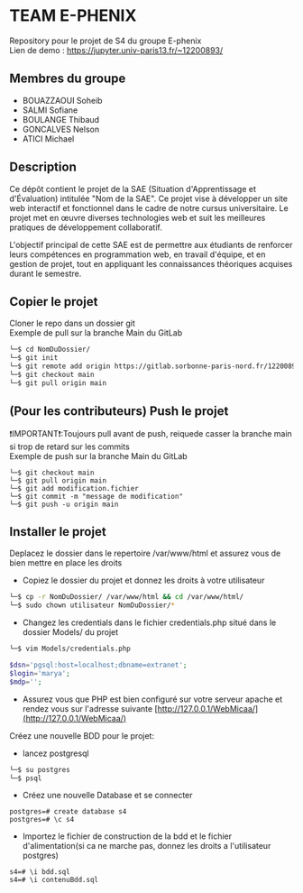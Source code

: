 # TEAM E-PHENIX

Repository pour le projet de S4 du groupe E-phenix\
Lien de demo : https://jupyter.univ-paris13.fr/~12200893/

## Membres du groupe
- BOUAZZAOUI Soheib
- SALMI Sofiane
- BOULANGE Thibaud
- GONCALVES Nelson
- ATICI Michael

## Description

Ce dépôt contient le projet de la SAE (Situation d'Apprentissage et d'Évaluation) intitulée "Nom de la SAE". Ce projet vise à développer un site web interactif et fonctionnel dans le cadre de notre cursus universitaire. Le projet met en œuvre diverses technologies web et suit les meilleures pratiques de développement collaboratif.

L'objectif principal de cette SAE est de permettre aux étudiants de renforcer leurs compétences en programmation web, en travail d'équipe, et en gestion de projet, tout en appliquant les connaissances théoriques acquises durant le semestre.
## Copier le projet

Cloner le repo dans un dossier git\
Exemple de pull sur la branche Main du GitLab

```bash
└─$ cd NomDuDossier/
└─$ git init
└─$ git remote add origin https://gitlab.sorbonne-paris-nord.fr/12200893/sae-s4-groupe-e-phenix.git
└─$ git checkout main                                              
└─$ git pull origin main                                              
```
## (Pour les contributeurs) Push le projet

❗IMPORTANT❗:Toujours pull avant de push, reiquede casser la branche main si trop de retard sur les commits\
Exemple de push sur la branche Main du GitLab

```git
└─$ git checkout main   
└─$ git pull origin main                                           
└─$ git add modification.fichier 
└─$ git commit -m "message de modification"
└─$ git push -u origin main 
```
## Installer le projet

Deplacez le dossier dans le repertoire /var/www/html et assurez vous de bien mettre en place les droits

- Copiez le dossier du projet et donnez les droits à votre utilisateur 
```bash
└─$ cp -r NomDuDossier/ /var/www/html && cd /var/www/html/
└─$ sudo chown utilisateur NomDuDossier/*
```
- Changez les credentials dans le fichier credentials.php situé dans le dossier Models/ du projet
```bash
└─$ vim Models/credentials.php
```
```php
$dsn='pgsql:host=localhost;dbname=extranet';
$login='marya';
$mdp='';
```
- Assurez vous que PHP est bien configuré sur votre serveur apache et rendez vous sur l'adresse suivante
[http://127.0.0.1/WebMicaa/](http://127.0.0.1/WebMicaa/)

Créez une nouvelle BDD pour le projet:
- lancez postgresql
```bash
└─$ su postgres
└─$ psql
```
- Créez une nouvelle Database et se connecter 
```psql
postgres=# create database s4
postgres=# \c s4
```
- Importez le fichier de construction de la bdd et le fichier d'alimentation(si ca ne marche pas, donnez les droits a l'utilisateur postgres)
```psql
s4=# \i bdd.sql
s4=# \i contenuBdd.sql 
```
